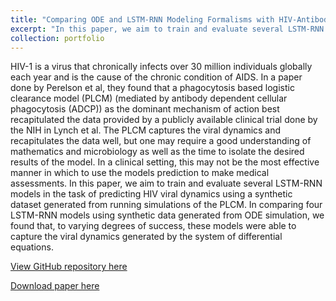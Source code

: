 ```yaml
---
title: "Comparing ODE and LSTM-RNN Modeling Formalisms with HIV-Antibody Viral Dynamics Data"
excerpt: "In this paper, we aim to train and evaluate several LSTM-RNN models in the task of predicting HIV viral dynamics using a synthetic dataset generated from running simulations of the PLCM. <br/><img src='/images/RNN1.png'>"
collection: portfolio
---
```


HIV-1 is a virus that chronically infects over 30 million individuals globally each year and is the cause of the chronic condition of AIDS. In a paper done by Perelson et al, they found that a phagocytosis based logistic clearance model (PLCM) (mediated by antibody dependent cellular phagocytosis (ADCP)) as the dominant mechanism of action best recapitulated the data provided by a publicly available clinical trial done by the NIH in Lynch et al. The PLCM captures the viral dynamics and recapitulates the data well, but one may require a good understanding of mathematics and microbiology as well as the time to isolate the desired results of the model. In a clinical setting, this may not be the most effective manner in which to use the models prediction to make medical assessments. In this paper, we aim to train and evaluate several LSTM-RNN models in the task of predicting HIV viral dynamics using a synthetic dataset generated from running simulations of the PLCM. In comparing four LSTM-RNN models using synthetic data generated from ODE simulation, we found that, to varying degrees of success, these models were able to capture the viral dynamics generated by the system of differential equations.

[View GitHub repository here](https://github.com/mattfaltyn/MATH-560/tree/main/project)

[Download paper here](https://github.com/mattfaltyn/MATH-560/blob/main/project/Main%20Report.pdf)
